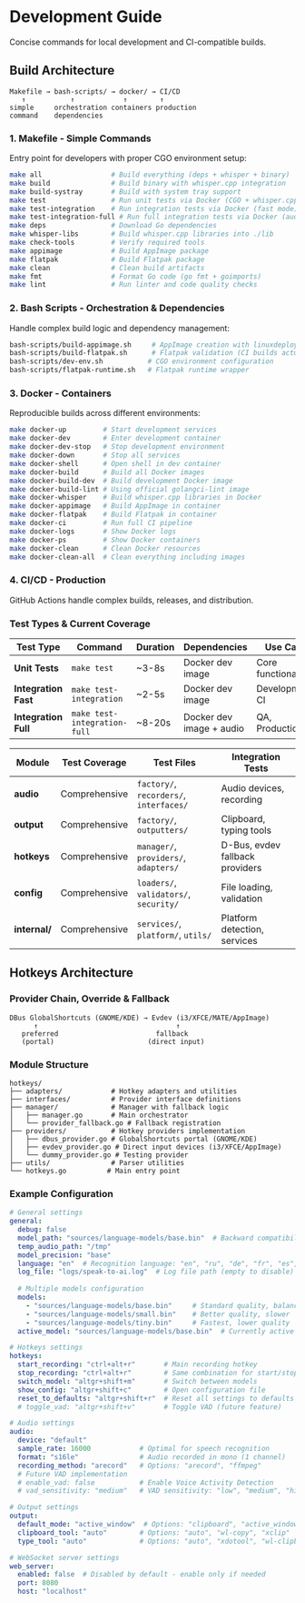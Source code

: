 # Development Guide

Concise commands for local development and CI-compatible builds.

## Build Architecture

```
Makefile → bash-scripts/ → docker/ → CI/CD
   ↑           ↑            ↑        ↑
simple     orchestration containers production
command    dependencies
```

### 1. Makefile - Simple Commands
Entry point for developers with proper CGO environment setup:
```bash
make all                 # Build everything (deps + whisper + binary)
make build               # Build binary with whisper.cpp integration
make build-systray       # Build with system tray support
make test                # Run unit tests via Docker (CGO + whisper.cpp)
make test-integration    # Run integration tests via Docker (fast mode)
make test-integration-full # Run full integration tests via Docker (audio/CGO)
make deps                # Download Go dependencies
make whisper-libs        # Build whisper.cpp libraries into ./lib
make check-tools         # Verify required tools
make appimage            # Build AppImage package
make flatpak             # Build Flatpak package
make clean               # Clean build artifacts
make fmt                 # Format Go code (go fmt + goimports)
make lint                # Run linter and code quality checks
```

### 2. Bash Scripts - Orchestration & Dependencies  
Handle complex build logic and dependency management:
```bash
bash-scripts/build-appimage.sh     # AppImage creation with linuxdeploy fallbacks
bash-scripts/build-flatpak.sh      # Flatpak validation (CI builds actual package)
bash-scripts/dev-env.sh           # CGO environment configuration
bash-scripts/flatpak-runtime.sh   # Flatpak runtime wrapper
```

### 3. Docker - Containers
Reproducible builds across different environments:
```bash
make docker-up         # Start development services
make docker-dev        # Enter development container
make docker-dev-stop   # Stop development environment
make docker-down       # Stop all services
make docker-shell      # Open shell in dev container
make docker-build      # Build all Docker images
make docker-build-dev  # Build development Docker image
make docker-build-lint # Using official golangci-lint image
make docker-whisper    # Build whisper.cpp libraries in Docker
make docker-appimage   # Build AppImage in container
make docker-flatpak    # Build Flatpak in container
make docker-ci         # Run full CI pipeline
make docker-logs       # Show Docker logs
make docker-ps         # Show Docker containers
make docker-clean      # Clean Docker resources
make docker-clean-all  # Clean everything including images
```

### 4. CI/CD - Production
GitHub Actions handle complex builds, releases, and distribution.

### Test Types & Current Coverage 

| Test Type | Command | Duration | Dependencies | Use Case |
|-----------|---------|----------|--------------|----------|
| **Unit Tests** | `make test` | ~3-8s | Docker dev image | Core functionality |
| **Integration Fast** | `make test-integration` | ~2-5s | Docker dev image | Development, CI |
| **Integration Full** | `make test-integration-full` | ~8-20s | Docker dev image + audio | QA, Production |


| Module | Test Coverage | Test Files | Integration Tests |
|--------|---------------|------------|-------------------|
| **audio** | Comprehensive | `factory/`, `recorders/`, `interfaces/` | Audio devices, recording |
| **output** | Comprehensive | `factory/`, `outputters/` | Clipboard, typing tools |
| **hotkeys** | Comprehensive | `manager/`, `providers/`, `adapters/` | D-Bus, evdev fallback providers |
| **config** | Comprehensive | `loaders/`, `validators/`, `security/` | File loading, validation |
| **internal/** | Comprehensive | `services/`, `platform/`, `utils/` | Platform detection, services |

## Hotkeys Architecture

### Provider Chain, Override & Fallback
```
DBus GlobalShortcuts (GNOME/KDE) → Evdev (i3/XFCE/MATE/AppImage)
      ↑                                  ↑
   preferred                        fallback
   (portal)                       (direct input)
```

### Module Structure
```
hotkeys/
├── adapters/            # Hotkey adapters and utilities
├── interfaces/          # Provider interface definitions  
├── manager/             # Manager with fallback logic
│   ├── manager.go       # Main orchestrator
│   └── provider_fallback.go # Fallback registration
├── providers/           # Hotkey providers implementation
│   ├── dbus_provider.go # GlobalShortcuts portal (GNOME/KDE)
│   ├── evdev_provider.go # Direct input devices (i3/XFCE/AppImage)
│   └── dummy_provider.go # Testing provider
├── utils/               # Parser utilities
└── hotkeys.go          # Main entry point
```

### Example Configuration

```yaml
# General settings
general:
  debug: false
  model_path: "sources/language-models/base.bin"  # Backward compatibility
  temp_audio_path: "/tmp"
  model_precision: "base"
  language: "en"  # Recognition language: "en", "ru", "de", "fr", "es", "he", etc.
  log_file: "logs/speak-to-ai.log"  # Log file path (empty to disable)
  
  # Multiple models configuration
  models:
    - "sources/language-models/base.bin"     # Standard quality, balanced
    - "sources/language-models/small.bin"    # Better quality, slower
    - "sources/language-models/tiny.bin"     # Fastest, lower quality
  active_model: "sources/language-models/base.bin"  # Currently active

# Hotkeys settings
hotkeys:
  start_recording: "ctrl+alt+r"       # Main recording hotkey
  stop_recording: "ctrl+alt+r"        # Same combination for start/stop
  switch_model: "altgr+shift+m"       # Switch between models
  show_config: "altgr+shift+c"        # Open configuration file
  reset_to_defaults: "altgr+shift+r"  # Reset all settings to defaults
  # toggle_vad: "altgr+shift+v"       # Toggle VAD (future feature)

# Audio settings
audio:
  device: "default"
  sample_rate: 16000            # Optimal for speech recognition
  format: "s16le"               # Audio recorded in mono (1 channel)
  recording_method: "arecord"   # Options: "arecord", "ffmpeg"
  # Future VAD implementation
  # enable_vad: false           # Enable Voice Activity Detection
  # vad_sensitivity: "medium"   # VAD sensitivity: "low", "medium", "high"

# Output settings
output:
  default_mode: "active_window"  # Options: "clipboard", "active_window", "web"
  clipboard_tool: "auto"        # Options: "auto", "wl-copy", "xclip"
  type_tool: "auto"             # Options: "auto", "xdotool", "wl-clipboard", "dbus"

# WebSocket server settings
web_server:
  enabled: false  # Disabled by default - enable only if needed
  port: 8080
  host: "localhost"
```